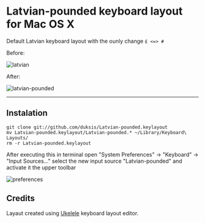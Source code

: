 Latvian-pounded keyboard layout for Mac OS X
============================================

Default Latvian keyboard layout with the ounly change `£ <=> #`

Before:

![latvian](http://yfrog.com/scaled/landing/740/eoey.png "Latvian")

After:

![latvian-pounded](http://yfrog.com/scaled/landing/532/gmxe.png "Latvian-pounded")

---

Instalation
-----------

````terminal
git clone git://github.com/duksis/Latvian-pounded.keylayout
mv Latvian-pounded.keylayout/Latvian-pounded.* ~/Library/Keyboard\ Layouts/
rm -r Latvian-pounded.keylayout
````

After executing this in terminal open "System Preferences" -> "Keyboard" -> "Input Sources..."
select the new input source "Latvian-pounded" and activate it the upper toolbar

![preferences](http://yfrog.com/scaled/landing/736/nvai.png "Preferences")

Credits
-------

Layaut created using [Ukelele](http://scripts.sil.org/ukelele) keyboard layout editor.
